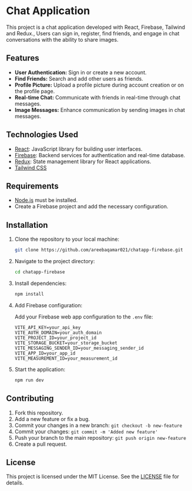 # Chat Application 

This project is a chat application developed with React, Firebase, Tailwind and Redux., Users can sign in, register, find friends, and engage in chat conversations with the ability to share images.

## Features

- **User Authentication:** Sign in or create a new account.
- **Find Friends:** Search and add other users as friends.
- **Profile Picture:** Upload a profile picture during account creation or on the profile page.
- **Real-time Chat:** Communicate with friends in real-time through chat messages.
- **Image Messages:** Enhance communication by sending images in chat messages.

## Technologies Used

- [React](https://reactjs.org/): JavaScript library for building user interfaces.
- [Firebase](https://firebase.google.com/): Backend services for authentication and real-time database.
- [Redux](https://redux.js.org/): State management library for React applications.
- [Tailwind CSS](https://tailwindcss.com/)

## Requirements

- [Node.js](https://nodejs.org/) must be installed.
- Create a Firebase project and add the necessary configuration.

## Installation

1. Clone the repository to your local machine:

    ```bash
    git clone https://github.com/areebaqamar021/chatapp-firebase.git
    ```

2. Navigate to the project directory:

    ```bash
    cd chatapp-firebase
    ```

3. Install dependencies:

    ```bash
    npm install
    ```

4. Add Firebase configuration:

    Add your Firebase web app configuration to the `.env` file:

    ```env
    VITE_API_KEY=your_api_key
    VITE_AUTH_DOMAIN=your_auth_domain
    VITE_PROJECT_ID=your_project_id
    VITE_STORAGE_BUCKET=your_storage_bucket
    VITE_MESSAGING_SENDER_ID=your_messaging_sender_id
    VITE_APP_ID=your_app_id
    VITE_MEASUREMENT_ID=your_measurement_id
    ```

5. Start the application:

    ```bash
    npm run dev
    ```


## Contributing

1. Fork this repository.
2. Add a new feature or fix a bug.
3. Commit your changes in a new branch: `git checkout -b new-feature`
4. Commit your changes: `git commit -m 'Added new feature'`
5. Push your branch to the main repository: `git push origin new-feature`
6. Create a pull request.

## License

This project is licensed under the MIT License. See the [LICENSE](LICENSE) file for details.
